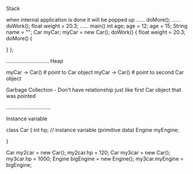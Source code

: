 Stack   


when internal application is done
it will be popped up
......
doMore();
......
doWork();
 float weight = 20.3;
......
main()
 int age;
 age = 12;
 age = 15;
 String name = "";
 Car myCar;
 myCar = new Car();
doWork() {
 float weight = 20.3;
doMore() {

}
};

.............................
Heap

myCar -> Car() # point to Car object
myCar -> Car() # point to second Car object

Garbage Collection - Don't have relationship just like first Car object that was pointed

..............................

Instance variable

class Car {
 int hp; // instance variable (primitive data)
 Engine myEngine;

}

Car my2car = new Car(); 
my2car.hp = 120;
Car my3car = new Car();
my3car.hp = 1000;
Engine bigEngine = new Engine();
my3car.myEngine = bigEngine;
